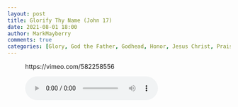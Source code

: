 ```yaml
---
layout: post
title: Glorify Thy Name (John 17)
date: 2021-08-01 18:00
author: MarkMayberry
comments: true
categories: [Glory, God the Father, Godhead, Honor, Jesus Christ, Praise, Sermon]
---
```

<!-- wp:embed {"url":"https://vimeo.com/582258556","type":"video","providerNameSlug":"vimeo","responsive":true,"className":"wp-embed-aspect-4-3 wp-has-aspect-ratio"} -->
<figure class="wp-block-embed is-type-video is-provider-vimeo wp-block-embed-vimeo wp-embed-aspect-4-3 wp-has-aspect-ratio"><div class="wp-block-embed__wrapper">
https://vimeo.com/582258556
</div></figure>
<!-- /wp:embed -->

<!-- wp:audio -->
<figure class="wp-block-audio"><audio controls src="https://markmayberry.net/wp-content/uploads/bible-study/2021-08-01-pm-MM-Glorify-Thy-Name-John-17.mp3"></audio></figure>
<!-- /wp:audio -->
